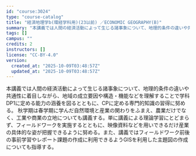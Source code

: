 ```yaml
---
id: "course:3024"
type: "course-catalog"
title: "経済地理学b(環経学科用)(23以前) ／ECONOMIC GEOGRAPHY(B)"
summary: "本講義では人間の経済活動によって生じる諸事象について、地理的条件の違いや共通性に着目しながら、地域の成立要因や構造・機能などを理解することで学科DP1に定める能力の涵養を図るとともに、CPに定める専門的知識の習得に努める。 秋学期は春学期に…"
tags: []
campus: ""
credits: 2
instructors: []
license: "CC-BY-4.0"
version:
  created_at: "2025-10-09T03:48:57Z"
  updated_at: "2025-10-09T03:48:57Z"
---
```

本講義では人間の経済活動によって生じる諸事象について、地理的条件の違いや共通性に着目しながら、地域の成立要因や構造・機能などを理解することで学科DP1に定める能力の涵養を図るとともに、CPに定める専門的知識の習得に努める。 秋学期は春学期に学んだ自然環境と産業の関わりをふまえ、農業だけでなく、工業や商業の立地についても講義する。単に講義による理論学習にとどまらず、フィールドワークを実施するとともに、映像資料などを用いできるだけ産業の具体的な姿が把握できるように努める。また、講義ではフィールドワーク前後の事前学習やレポート課題の作成に利用できるようGISを利用した主題図の作成についても指導する。
